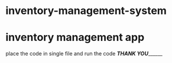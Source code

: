 # inventory-management-system
# inventory management app

place the code in single file and run the code 
___________THANK YOU_________________
